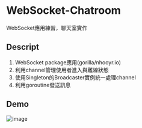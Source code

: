 # WebSocket-Chatroom

WebSocket應用練習，聊天室實作

## Descript

1. WebSocket package應用(gorilla/nhooyr.io)
2. 利用channel管理使用者進入與離線狀態
3. 使用Singleton的Broadcaster實例統一處理channel
4. 利用goroutine發送訊息

## Demo
![image](https://s17.aconvert.com/convert/p3r68-cdx67/3yhv0-r8p5a.gif)
